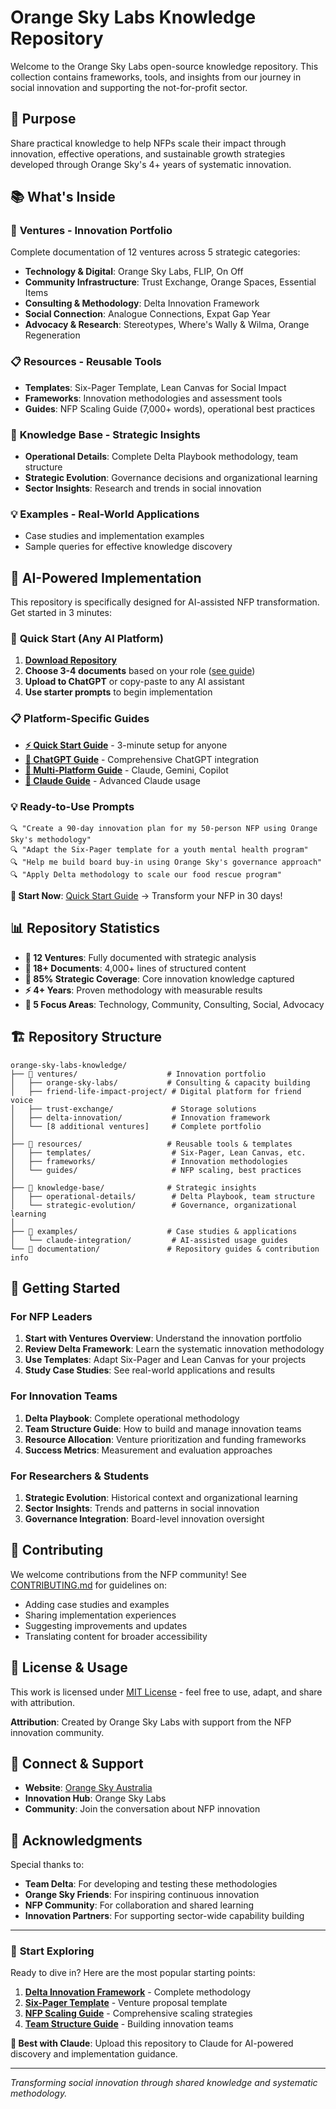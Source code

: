 # Orange Sky Labs Knowledge Repository

Welcome to the Orange Sky Labs open-source knowledge repository. This collection contains frameworks, tools, and insights from our journey in social innovation and supporting the not-for-profit sector.

## 🎯 Purpose
Share practical knowledge to help NFPs scale their impact through innovation, effective operations, and sustainable growth strategies developed through Orange Sky's 4+ years of systematic innovation.

## 📚 What's Inside

### 🚀 **Ventures** - Innovation Portfolio
Complete documentation of 12 ventures across 5 strategic categories:
- **Technology & Digital**: Orange Sky Labs, FLIP, On Off
- **Community Infrastructure**: Trust Exchange, Orange Spaces, Essential Items  
- **Consulting & Methodology**: Delta Innovation Framework
- **Social Connection**: Analogue Connections, Expat Gap Year
- **Advocacy & Research**: Stereotypes, Where's Wally & Wilma, Orange Regeneration

### 📋 **Resources** - Reusable Tools
- **Templates**: Six-Pager Template, Lean Canvas for Social Impact
- **Frameworks**: Innovation methodologies and assessment tools
- **Guides**: NFP Scaling Guide (7,000+ words), operational best practices

### 🧠 **Knowledge Base** - Strategic Insights
- **Operational Details**: Complete Delta Playbook methodology, team structure
- **Strategic Evolution**: Governance decisions and organizational learning
- **Sector Insights**: Research and trends in social innovation

### 💡 **Examples** - Real-World Applications
- Case studies and implementation examples
- Sample queries for effective knowledge discovery

## 🤖 **AI-Powered Implementation**

This repository is specifically designed for AI-assisted NFP transformation. Get started in 3 minutes:

### 🚀 **Quick Start (Any AI Platform)**
1. **[Download Repository](https://github.com/Acurioustractor/orange-sky-labs-knowledge/archive/refs/heads/main.zip)** 
2. **Choose 3-4 documents** based on your role ([see guide](QUICK_START_GUIDE.md))
3. **Upload to ChatGPT** or copy-paste to any AI assistant
4. **Use starter prompts** to begin implementation

### 📋 **Platform-Specific Guides**
- **[⚡ Quick Start Guide](QUICK_START_GUIDE.md)** - 3-minute setup for anyone
- **[💬 ChatGPT Guide](examples/ai-integration/chatgpt-usage-guide.md)** - Comprehensive ChatGPT integration  
- **[🔄 Multi-Platform Guide](examples/ai-integration/multi-platform-guide.md)** - Claude, Gemini, Copilot
- **[🧠 Claude Guide](examples/ai-integration/instructions.md)** - Advanced Claude usage

### 💡 **Ready-to-Use Prompts**
```
🔍 "Create a 90-day innovation plan for my 50-person NFP using Orange Sky's methodology"
🔍 "Adapt the Six-Pager template for a youth mental health program"  
🔍 "Help me build board buy-in using Orange Sky's governance approach"
🔍 "Apply Delta methodology to scale our food rescue program"
```

**🌟 Start Now**: [Quick Start Guide](QUICK_START_GUIDE.md) → Transform your NFP in 30 days!

## 📊 **Repository Statistics**

- **📁 12 Ventures**: Fully documented with strategic analysis
- **📄 18+ Documents**: 4,000+ lines of structured content
- **🎯 85% Strategic Coverage**: Core innovation knowledge captured
- **⚡ 4+ Years**: Proven methodology with measurable results
- **🌟 5 Focus Areas**: Technology, Community, Consulting, Social, Advocacy

## 🏗️ **Repository Structure**

```
orange-sky-labs-knowledge/
├── 📂 ventures/                    # Innovation portfolio
│   ├── orange-sky-labs/           # Consulting & capacity building
│   ├── friend-life-impact-project/ # Digital platform for friend voice
│   ├── trust-exchange/             # Storage solutions
│   ├── delta-innovation/           # Innovation framework
│   └── [8 additional ventures]     # Complete portfolio
│
├── 📂 resources/                   # Reusable tools & templates
│   ├── templates/                  # Six-Pager, Lean Canvas, etc.
│   ├── frameworks/                 # Innovation methodologies
│   └── guides/                     # NFP scaling, best practices
│
├── 📂 knowledge-base/              # Strategic insights
│   ├── operational-details/        # Delta Playbook, team structure
│   └── strategic-evolution/        # Governance, organizational learning
│
├── 📂 examples/                    # Case studies & applications
│   └── claude-integration/         # AI-assisted usage guides
└── 📂 documentation/               # Repository guides & contribution info
```

## 🚀 **Getting Started**

### For NFP Leaders
1. **Start with Ventures Overview**: Understand the innovation portfolio
2. **Review Delta Framework**: Learn the systematic innovation methodology
3. **Use Templates**: Adapt Six-Pager and Lean Canvas for your projects
4. **Study Case Studies**: See real-world applications and results

### For Innovation Teams
1. **Delta Playbook**: Complete operational methodology
2. **Team Structure Guide**: How to build and manage innovation teams
3. **Resource Allocation**: Venture prioritization and funding frameworks
4. **Success Metrics**: Measurement and evaluation approaches

### For Researchers & Students
1. **Strategic Evolution**: Historical context and organizational learning
2. **Sector Insights**: Trends and patterns in social innovation
3. **Governance Integration**: Board-level innovation oversight

## 🤝 **Contributing**

We welcome contributions from the NFP community! See [CONTRIBUTING.md](CONTRIBUTING.md) for guidelines on:
- Adding case studies and examples
- Sharing implementation experiences  
- Suggesting improvements and updates
- Translating content for broader accessibility

## 📄 **License & Usage**

This work is licensed under [MIT License](LICENSE) - feel free to use, adapt, and share with attribution.

**Attribution**: Created by Orange Sky Labs with support from the NFP innovation community.

## 🔗 **Connect & Support**

- **Website**: [Orange Sky Australia](https://orangesky.org.au)
- **Innovation Hub**: Orange Sky Labs
- **Community**: Join the conversation about NFP innovation

## 🙏 **Acknowledgments**

Special thanks to:
- **Team Delta**: For developing and testing these methodologies
- **Orange Sky Friends**: For inspiring continuous innovation
- **NFP Community**: For collaboration and shared learning
- **Innovation Partners**: For supporting sector-wide capability building

---

### 🎯 **Start Exploring**

Ready to dive in? Here are the most popular starting points:

1. **[Delta Innovation Framework](ventures/delta-innovation/framework.md)** - Complete methodology
2. **[Six-Pager Template](resources/templates/six-pager-template.md)** - Venture proposal template
3. **[NFP Scaling Guide](resources/guides/nfp-scaling-guide.md)** - Comprehensive scaling strategies
4. **[Team Structure Guide](knowledge-base/operational-details/team-structure-and-roles.md)** - Building innovation teams

**🤖 Best with Claude**: Upload this repository to Claude for AI-powered discovery and implementation guidance.

---

*Transforming social innovation through shared knowledge and systematic methodology.* 